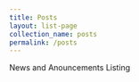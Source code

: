 ```yaml
---
title: Posts
layout: list-page
collection_name: posts
permalink: /posts
---
```



News and Anouncements Listing

